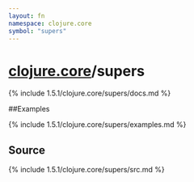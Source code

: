 ```yaml
---
layout: fn
namespace: clojure.core
symbol: "supers"
---
```


# [clojure.core](../)/supers

{% include 1.5.1/clojure.core/supers/docs.md %}

##Examples

{% include 1.5.1/clojure.core/supers/examples.md %}
## Source
{% include 1.5.1/clojure.core/supers/src.md %}

